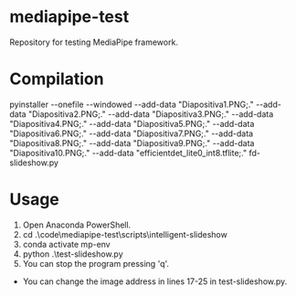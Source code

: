 # mediapipe-test
Repository for testing MediaPipe framework.

# Compilation

pyinstaller --onefile --windowed --add-data "Diapositiva1.PNG;." --add-data "Diapositiva2.PNG;." --add-data "Diapositiva3.PNG;." --add-data "Diapositiva4.PNG;." --add-data "Diapositiva5.PNG;." --add-data "Diapositiva6.PNG;." --add-data "Diapositiva7.PNG;." --add-data "Diapositiva8.PNG;." --add-data "Diapositiva9.PNG;." --add-data "Diapositiva10.PNG;." --add-data "efficientdet_lite0_int8.tflite;." fd-slideshow.py

# Usage

1. Open Anaconda PowerShell.
2. cd .\code\mediapipe-test\scripts\intelligent-slideshow
3. conda activate mp-env
4. python .\test-slideshow.py
5. You can stop the program pressing 'q'.

* You can change the image address in lines 17-25 in test-slideshow.py.
